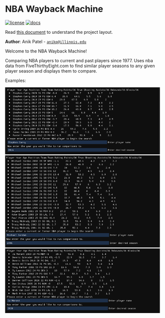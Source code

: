 # NBA Wayback Machine

[![license](https://img.shields.io/badge/license-MIT-green)](LICENSE)
[![docs](https://img.shields.io/badge/docs-yes-brightgreen)](docs/README.md)

Read [this document](https://cliutils.gitlab.io/modern-cmake/chapters/basics/structure.html) to understand the project
layout.

**Author**: Anik Patel - [`anikp@illinois.edu`](mailto:example@illinois.edu)

Welcome to the NBA Wayback Machine!

Comparing NBA players to current and past players since 1977. Uses nba data from FiveThirthyEight.com to find similar player seasons to any given player season and displays them to compare.

Examples:

![Stephen Curry 2016](https://github.com/Treys21/NBA-Wayback-Machine/blob/master/stephen%20curry%202016.PNG)
![Micheal Jordan 1996](https://github.com/Treys21/NBA-Wayback-Machine/blob/master/Michael%20Jordan.PNG)
![Ja Morant 2020](https://github.com/Treys21/NBA-Wayback-Machine/blob/master/Ja%20Morant.PNG)
